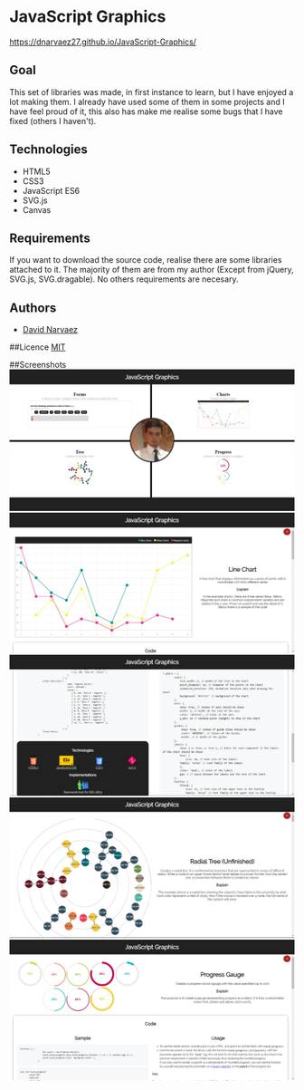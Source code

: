 # JavaScript Graphics
https://dnarvaez27.github.io/JavaScript-Graphics/

## Goal
This set of libraries was made, in first instance to learn, 
but I have enjoyed a lot making them. 
I already have used some of them in some projects and I have feel proud of it,
this also has make me realise some bugs that I have fixed (others I haven't).

## Technologies
* HTML5
* CSS3
* JavaScript ES6
* SVG.js
* Canvas

## Requirements
If you want to download the source code, realise there are some libraries attached to it.
The majority of them are from my author (Except from jQuery, SVG.js, SVG.dragable). 
No others requirements are necesary.

## Authors
* [David Narvaez](http://dnarvaez27.github.io)

##Licence
[MIT](https://github.com/dnarvaez27/JavaScript-Graphics/blob/gh-pages/LICENSE)

##Screenshots
![SS1](https://raw.githubusercontent.com/dnarvaez27/JavaScript-Graphics/gh-pages/resources/imgs/SS/SS1.JPG)
![SS2](https://raw.githubusercontent.com/dnarvaez27/JavaScript-Graphics/gh-pages/resources/imgs/SS/SS2.JPG)
![SS3](https://raw.githubusercontent.com/dnarvaez27/JavaScript-Graphics/gh-pages/resources/imgs/SS/SS3.JPG)
![SS4](https://raw.githubusercontent.com/dnarvaez27/JavaScript-Graphics/gh-pages/resources/imgs/SS/SS4.JPG)
![SS5](https://raw.githubusercontent.com/dnarvaez27/JavaScript-Graphics/gh-pages/resources/imgs/SS/SS5.JPG)
